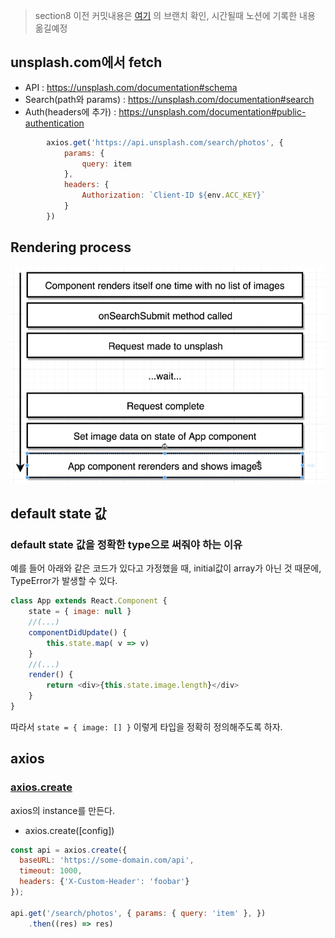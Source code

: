 > section8 이전 커밋내용은 [여기](https://github.com/devstefancho/udemy-modern-react/tree/master) 의 브랜치 확인, 시간될때 노션에 기록한 내용 옮길예정

## unsplash.com에서 fetch
- API : https://unsplash.com/documentation#schema
- Search(path와 params) : https://unsplash.com/documentation#search
- Auth(headers에 추가) : https://unsplash.com/documentation#public-authentication
```javascript
        axios.get('https://api.unsplash.com/search/photos', {
            params: {
                query: item
            },
            headers: {
                Authorization: `Client-ID ${env.ACC_KEY}`
            }
        })
```

## Rendering process
![axios-get](./img/axios.png)

## default state 값
### default state 값을 정확한 type으로 써줘야 하는 이유
예를 들어 아래와 같은 코드가 있다고 가정했을 때, initial값이 array가 아닌 것 때문에, TypeError가 발생할 수 있다.
```javascript
class App extends React.Component {
    state = { image: null }
    //(...)
    componentDidUpdate() {
        this.state.map( v => v)
    }
    //(...)
    render() {
        return <div>{this.state.image.length}</div>
    }
}
```
따라서 `state = { image: [] }` 이렇게 타입을 정확히 정의해주도록 하자.

## axios
### [axios.create](https://github.com/axios/axios#axioscreateconfig)
axios의 instance를 만든다.
- axios.create([config])
```javascript
const api = axios.create({
  baseURL: 'https://some-domain.com/api',
  timeout: 1000,
  headers: {'X-Custom-Header': 'foobar'}
});

api.get('/search/photos', { params: { query: 'item' }, })
    .then((res) => res)
```